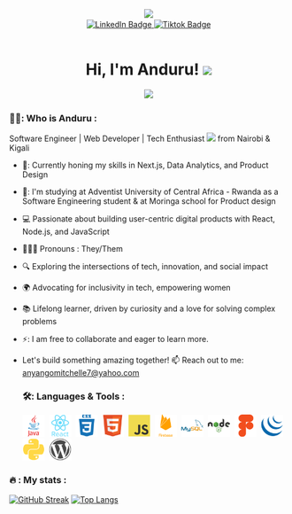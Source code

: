 <div id="header" align="center">
  <img src="https://media.giphy.com/media/v1.Y2lkPTc5MGI3NjExZ2dueDlzOGtjNGJ6Z3BubG1mMmtlNWlhcWlmeTBxdXhsanNhdXVqZCZlcD12MV9pbnRlcm5hbF9naWZfYnlfaWQmY3Q9Zw/L1R1tvI9svkIWwpVYr/giphy.gif" width="100">
</div>

<div id="badges" align="center">
  <a href="https://www.linkedin.com/in/mitchelle-anduru-1b488822b/">
  <img src="https://img.shields.io/badge/LinkedIn-blue?style=for-the-badge&logo=linkedin&logoColor=white" alt="LinkedIn Badge"/>
  </a>
  <a href="https://www.tiktok.com/@hey.anduru?_t=8jqRgaRnsV3&_r=1">
  <img src="https://img.shields.io/badge/Tiktok-black?style=for-the-badge&logo=tiktok&logoColor=white" alt="Tiktok Badge"/>
  </a>
</div>

<div id="badges" align="center">
  <img src="https://komarev.com/ghpvc/?username=iamanduru&style=flat-square&color=red" alt="" />
</div>

<h1 align="center">
  Hi, I'm Anduru!
  <img src="https://media.giphy.com/media/v1.Y2lkPTc5MGI3NjExMXA2YXhud3A3Y3pyMG1xZmExdzRmNm83ZTg2OWh4MmxqdDB6ZGpiZCZlcD12MV9pbnRlcm5hbF9naWZfYnlfaWQmY3Q9cw/hvRJCLFzcasrR4ia7z/giphy.gif" width="30px"/>
</h1>

<div align="center">
  <img src="https://media.giphy.com/media/v1.Y2lkPTc5MGI3NjExdTc3dm12cmVudTBtYWN3ZTYzcWIyNHN6OXVrYXI5dmEwaXgweWhjcCZlcD12MV9pbnRlcm5hbF9naWZfYnlfaWQmY3Q9Zw/dWesBcTLavkZuG35MI/giphy.gif" height="300"/>
</div>

### 👩‍💻: Who is Anduru :
Software Engineer | Web Developer | Tech Enthusiast <img src="https://media.giphy.com/media/WUlplcMpOCEmTGBtBW/giphy.gif" width="30"> from Nairobi & Kigali
- 🔭: Currently honing my skills in Next.js, Data Analytics, and Product Design
- 🌱: I'm studying at Adventist University of Central Africa - Rwanda as a Software Engineering student & at Moringa school for Product design
- 💻 Passionate about building user-centric digital products with React, Node.js, and JavaScript
- 🧘🏾‍♀️ Pronouns : They/Them
- 🔍 Exploring the intersections of tech, innovation, and social impact
- 🌍 Advocating for inclusivity in tech, empowering women
- 📚 Lifelong learner, driven by curiosity and a love for solving complex problems
- ⚡: I am free to collaborate and eager to learn more.
- Let's build something amazing together!
📫 Reach out to me: anyangomitchelle7@yahoo.com 

  ### 🛠️: Languages & Tools :
  <div>
    <img src="https://github.com/devicons/devicon/blob/master/icons/java/java-original-wordmark.svg" title="Java" alt="Java" width="40" height="40"/>&nbsp;
  <img src="https://github.com/devicons/devicon/blob/master/icons/react/react-original-wordmark.svg" title="React" alt="React" width="40" height="40"/>&nbsp;
  <img src="https://github.com/devicons/devicon/blob/master/icons/css3/css3-plain-wordmark.svg"  title="CSS3" alt="CSS" width="40" height="40"/>&nbsp;
  <img src="https://github.com/devicons/devicon/blob/master/icons/html5/html5-original.svg" title="HTML5" alt="HTML" width="40" height="40"/>&nbsp;
  <img src="https://github.com/devicons/devicon/blob/master/icons/javascript/javascript-original.svg" title="JavaScript" alt="JavaScript" width="40" height="40"/>&nbsp; 
  <img src="https://github.com/devicons/devicon/blob/master/icons/firebase/firebase-plain-wordmark.svg" title="Firebase" alt="Firebase" width="40" height="40"/>&nbsp;
  <img src="https://github.com/devicons/devicon/blob/master/icons/mysql/mysql-original-wordmark.svg" title="MySQL"  alt="MySQL" width="40" height="40"/>&nbsp;
  <img src="https://github.com/devicons/devicon/blob/master/icons/nodejs/nodejs-original-wordmark.svg" title="NodeJS" alt="NodeJS" width="40" height="40"/>&nbsp;
    <img src="https://github.com/devicons/devicon/blob/master/icons/figma/figma-plain.svg" title="Figma" alt="Figma" width="40" height="40"/>&nbsp;
    <img src="https://github.com/devicons/devicon/blob/master/icons/jquery/jquery-plain.svg" title="JQuery" alt="JQuery" width="40" height="40"/>&nbsp;
    <img src="https://github.com/devicons/devicon/blob/master/icons/python/python-plain.svg" title="Python" alt="Python" width="40" height="40"/>&nbsp;
    <img src="https://github.com/devicons/devicon/blob/master/icons/wordpress/wordpress-plain.svg" title="Wordpress" alt="Wordpress" width="40" height="40"/>&nbsp;
  
</div>

### 🔥 : My stats : 
[![GitHub Streak](http://github-readme-streak-stats.herokuapp.com?user=iamanduru&theme=dark)](https://git.io/streak-stats) 
[![Top Langs](https://github-readme-stats.vercel.app/api/top-langs/?username=iamanduru&layout=compact&theme=vision-friendly-dark)](https://github.com/anuraghazra/github-readme-stats)


<!--
**iamanduru/iamanduru** is a ✨ _special_ ✨ repository because its `README.md` (this file) appears on your GitHub profile.

Here are some ideas to get you started:

- 🔭 I’m currently working on ...
- 🌱 I’m currently learning ...
- 👯 I’m looking to collaborate on ...
- 🤔 I’m looking for help with ...
- 💬 Ask me about ...
- 📫 How to reach me: ...
- 😄 Pronouns: ...
- ⚡ Fun fact: ...
-->
